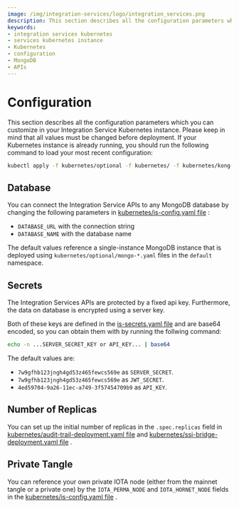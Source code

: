 ```yaml
---
image: /img/integration-services/logo/integration_services.png
description: This section describes all the configuration parameters which you can customize in your Integration Service Kubernetes instance.
keywords:
- integration services kubernetes
- services kubernetes instance
- Kubernetes
- configuration
- MongoDB
- APIs
---
```

# Configuration

This section describes all the configuration parameters which you can customize in your Integration Service Kubernetes
instance. Please keep in mind that all values must be changed before deployment. If your Kubernetes instance is already
running, you should run the following command to load your most recent configuration:

```bash
kubectl apply -f kubernetes/optional -f kubernetes/ -f kubernetes/kong-gw
```

## Database

You can connect the Integration Service APIs to any MongoDB database by changing the following parameters
in  [kubernetes/is-config.yaml file](https://github.com/iotaledger/integration-services/blob/master/kubernetes/is-config.yaml) :

- `DATABASE_URL` with the connection string
- `DATABASE_NAME` with the database name

The default values reference a single-instance MongoDB instance that is deployed
using `kubernetes/optional/mongo-*.yaml` files in the `default` namespace.

## Secrets

The Integration Services APIs are protected by a fixed api key. Furthermore, the data on database is encrypted using a
server key.

Both of these keys are defined in
the [is-secrets.yaml file](https://github.com/iotaledger/integration-services/blob/master/kubernetes/is-secrets.yaml)
and are base64 encoded, so you can obtain them with by running the follwing command:

```bash
echo -n ...SERVER_SECRET_KEY or API_KEY... | base64
```

The default values are:

- `7w9gfhb123jngh4gd53z465fewcs569e` as `SERVER_SECRET`.
- `7w9gfhb123jngh4gd53z465fewcs569e` as `JWT_SECRET`.
- `4ed59704-9a26-11ec-a749-3f57454709b9` as `API_KEY`.

## Number of Replicas

You can set up the initial number of replicas in the `.spec.replicas` field
in [kubernetes/audit-trail-deployment.yaml  file](https://github.com/iotaledger/integration-services/blob/master/kubernetes/audit-trail-deployment.yaml) and [kubernetes/ssi-bridge-deployment.yaml  file](https://github.com/iotaledger/integration-services/blob/master/kubernetes/ssi-bridge-deployment.yaml)
.

## Private Tangle

You can reference your own private IOTA node (either from the mainnet tangle or a private one) by the `IOTA_PERMA_NODE`
and `IOTA_HORNET_NODE` fields in
the [kubernetes/is-config.yaml file](https://github.com/iotaledger/integration-services/blob/master/kubernetes/is-config.yaml)
.
